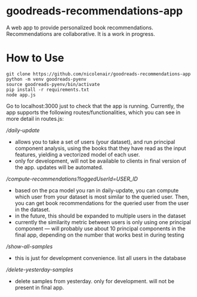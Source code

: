 # goodreads-recommendations-app
A web app to provide personalized book recommendations. Recommendations are collaborative. It is a work in progress. 

# How to Use
~~~
git clone https://github.com/nicolenair/goodreads-recommendations-app
python -m venv goodreads-pyenv
source goodreads-pyenv/bin/activate
pip install -r requirements.txt
node app.js
~~~

Go to localhost:3000 just to check that the app is running. Currently, the app supports the following routes/functionalities, which you can see in more detail in routes.js:

*/daily-update*
- allows you to take a set of users (your dataset), and run principal component analysis, using the books that they have read as the input features, yielding a vectorized model of each user.
- only for development, will not be available to clients in final version of the app. updates will be automated. 

*/compute-recommendations?loggedUserId=USER_ID*
- based on the pca model you ran in daily-update, you can compute which user from your dataset is most similar to the queried user. Then, you can get book recommendations for the queried user from the user in the dataset.
- in the future, this should be expanded to multiple users in the dataset
- currently the similarity metric between users is only using one principal component — will probably use about 10 principal components in the final app, depending on the number that works best in during testing

*/show-all-samples*
- this is just for development convenience. list all users in the database

*/delete-yesterday-samples*
- delete samples from yesterday. only for development. will not be present in final app. 
